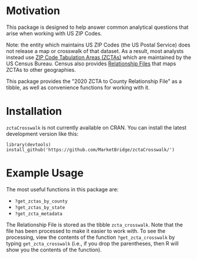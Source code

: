 # Motivation

This package is designed to help answer common analytical questions that arise
when working with US ZIP Codes.

Note: the entity which maintains US ZIP Codes (the US Postal
Service) does not release a map or crosswalk of that dataset. As a result, most
analysts instead use [ZIP Code Tabulation Areas (ZCTAs)](https://www.census.gov/programs-surveys/geography/guidance/geo-areas/zctas.html) which
are maintained by the US Census Bureau. Census
also provides [Relationship Files](https://www.census.gov/geographies/reference-files/time-series/geo/relationship-files.2020.html#zcta) that maps ZCTAs to other geographies.

This package provides the "2020 ZCTA to County Relationship File" as a tibble, as well as convenience functions for working with it.

# Installation

`zctaCrosswalk` is not currently available on CRAN. You can install the latest
development version like this:

```
library(devtools)
install_github('https://github.com/MarketBridge/zctaCrosswalk/')
```

# Example Usage

The most useful functions in this package are:

 * `?get_zctas_by_county`
 * `?get_zctas_by_state`
 * `?get_zcta_metadata`

The Relationship File is stored as the tibble `zcta_crosswalk`. Note that the file has been processed to make it easier to work with. To see the processing,
view the contents of the function `?get_zcta_crosswalk` by typing
`get_zcta_crosswalk` (i.e., if you drop the parentheses, then R will show you the contents of the function).
